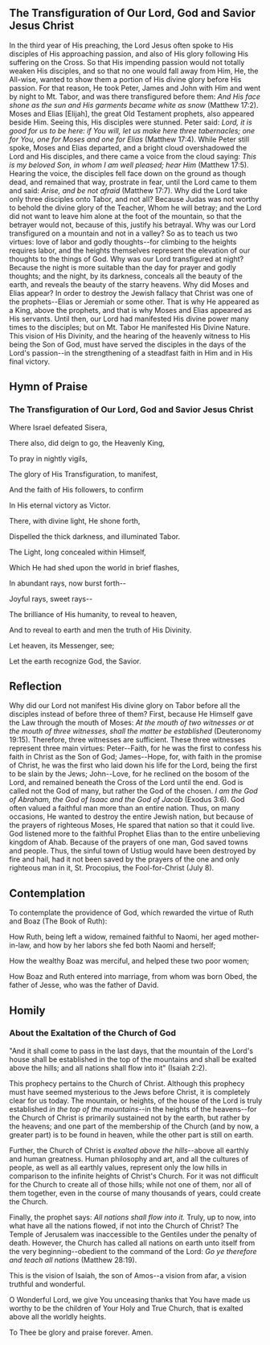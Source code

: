 ## The Transfiguration of Our Lord, God and Savior Jesus Christ

In the third year of His preaching, the Lord Jesus often spoke to His disciples of His approaching passion, and also of His glory following His suffering on the Cross. So that His impending passion would not totally weaken His disciples, and so that no one would fall away from Him, He, the All-wise, wanted to show them a portion of His divine glory before His passion. For that reason, He took Peter, James and John with Him and went by night to Mt. Tabor, and was there transfigured before them: *And His face shone as the sun and His garments became white as snow* (Matthew 17:2). Moses and Elias [Elijah], the great Old Testament prophets, also appeared beside Him. Seeing this, His disciples were stunned. Peter said: *Lord, it is good for us to be here: if You will, let us make here three tabernacles; one for You, one for Moses and one for Elias* (Matthew 17:4). While Peter still spoke, Moses and Elias departed, and a bright cloud overshadowed the Lord and His disciples, and there came a voice from the cloud saying: *This is my beloved Son, in whom I am well pleased; hear Him* (Matthew 17:5). Hearing the voice, the disciples fell face down on the ground as though dead, and remained that way, prostrate in fear, until the Lord came to them and said: *Arise, and be not afraid* (Matthew 17:7). Why did the Lord take only three disciples onto Tabor, and not all? Because Judas was not worthy to behold the divine glory of the Teacher, Whom he will betray; and the Lord did not want to leave him alone at the foot of the mountain, so that the betrayer would not, because of this, justify his betrayal. Why was our Lord transfigured on a mountain and not in a valley? So as to teach us two virtues: love of labor and godly thoughts--for climbing to the heights requires labor, and the heights themselves represent the elevation of our thoughts to the things of God. Why was our Lord transfigured at night? Because the night is more suitable than the day for prayer and godly thoughts; and the night, by its darkness, conceals all the beauty of the earth, and reveals the beauty of the starry heavens. Why did Moses and Elias appear? In order to destroy the Jewish fallacy that Christ was one of the prophets--Elias or Jeremiah or some other. That is why He appeared as a King, above the prophets, and that is why Moses and Elias appeared as His servants. Until then, our Lord had manifested His divine power many times to the disciples; but on Mt. Tabor He manifested His Divine Nature. This vision of His Divinity, and the hearing of the heavenly witness to His being the Son of God, must have served the disciples in the days of the Lord's passion--in the strengthening of a steadfast faith in Him and in His final victory.

## Hymn of Praise

### The Transfiguration of Our Lord, God and Savior Jesus Christ

Where Israel defeated Sisera,

There also, did deign to go, the Heavenly King,

To pray in nightly vigils,

The glory of His Transfiguration, to manifest,

And the faith of His followers, to confirm

In His eternal victory as Victor.

There, with divine light, He shone forth,

Dispelled the thick darkness, and illuminated Tabor.

The Light, long concealed within Himself,

Which He had shed upon the world in brief flashes,

In abundant rays, now burst forth--

Joyful rays, sweet rays--

The brilliance of His humanity, to reveal to heaven,

And to reveal to earth and men the truth of His Divinity.

Let heaven, its Messenger, see;

Let the earth recognize God, the Savior.

## Reflection

Why did our Lord not manifest His divine glory on Tabor before all the disciples instead of before three of them? First, because He Himself gave the Law through the mouth of Moses: *At the mouth of two witnesses or at the mouth of three witnesses, shall the matter be established* (Deuteronomy 19:15). Therefore, three witnesses are sufficient. These three witnesses represent three main virtues: Peter--Faith, for he was the first to confess his faith in Christ as the Son of God; James--Hope, for, with faith in the promise of Christ, he was the first who laid down his life for the Lord, being the first to be slain by the Jews; John--Love, for he reclined on the bosom of the Lord, and remained beneath the Cross of the Lord until the end. God is called not the God of many, but rather the God of the chosen. *I am the God of Abraham, the God of Isaac and the God of Jacob* (Exodus 3:6). God often valued a faithful man more than an entire nation. Thus, on many occasions, He wanted to destroy the entire Jewish nation, but because of the prayers of righteous Moses, He spared that nation so that it could live. God listened more to the faithful Prophet Elias than to the entire unbelieving kingdom of Ahab. Because of the prayers of one man, God saved towns and people. Thus, the sinful town of Ustiug would have been destroyed by fire and hail, had it not been saved by the prayers of the one and only righteous man in it, St. Procopius, the Fool-for-Christ (July 8).

## Contemplation

To contemplate the providence of God, which rewarded the virtue of Ruth and Boaz (The Book of Ruth):

How Ruth, being left a widow, remained faithful to Naomi, her aged mother-in-law, and how by her labors she fed both Naomi and herself;

How the wealthy Boaz was merciful, and helped these two poor women;

How Boaz and Ruth entered into marriage, from whom was born Obed, the father of Jesse, who was the father of David.

## Homily

### About the Exaltation of the Church of God

"And it shall come to pass in the last days, that the mountain of the Lord's house shall be established in the top of the mountains and shall be exalted above the hills; and all nations shall flow into it" (Isaiah 2:2).

This prophecy pertains to the Church of Christ. Although this prophecy must have seemed mysterious to the Jews before Christ, it is completely clear for us today. The mountain, or heights, of the house of the Lord is truly established *in the top of the mountains*--in the heights of the heavens--for the Church of Christ is primarily sustained not by the earth, but rather by the heavens; and one part of the membership of the Church (and by now, a greater part) is to be found in heaven, while the other part is still on earth.

Further, the Church of Christ is *exalted above the hills*--above all earthly and human greatness. Human philosophy and art, and all the cultures of people, as well as all earthly values, represent only the low hills in comparison to the infinite heights of Christ's Church. For it was not difficult for the Church to create all of those hills; while not one of them, nor all of them together, even in the course of many thousands of years, could create the Church.

Finally, the prophet says: *All nations shall flow into it.* Truly, up to now, into what have all the nations flowed, if not into the Church of Christ? The Temple of Jerusalem was inaccessible to the Gentiles under the penalty of death. However, the Church has called all nations on earth unto itself from the very beginning--obedient to the command of the Lord: *Go ye therefore and teach all nations* (Matthew 28:19).

This is the vision of Isaiah, the son of Amos--a vision from afar, a vision truthful and wonderful.

O Wonderful Lord, we give You unceasing thanks that You have made us worthy to be the children of Your Holy and True Church, that is exalted above all the worldly heights.

To Thee be glory and praise forever. Amen.
